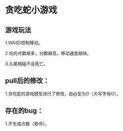 # 贪吃蛇小游戏

    
## 游戏玩法
  1.WASD控制移动。
  
  2.吃的点数越多，分数越高，移动速度越快。

  3.头尾相碰不会死亡。
     
## pull后的修改：
  1.贪吃蛇的游戏模型进行了修改，由@变为O（大写字母O）。
  


## 存在的bug：
  1.不生成点数（致命）。
  
